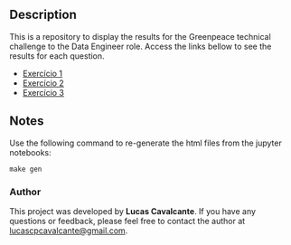 ## Description

This is a repository to display the results for the Greenpeace technical challenge to the Data Engineer role. Access the links bellow to see the results for each question.

- [Exercício 1](https://cavalcantelucas.github.io/greenpeace/exercicio_1.html)
- [Exercício 2](https://cavalcantelucas.github.io/greenpeace/exercicio_2.html)
- [Exercício 3](https://cavalcantelucas.github.io/greenpeace/exercicio_3.html)


## Notes

Use the following command to re-generate the html files from the jupyter notebooks:

```terminal
make gen
```

### Author

This project was developed by **Lucas Cavalcante**. If you have any questions or feedback, please feel free to contact the author at lucascpcavalcante@gmail.com.